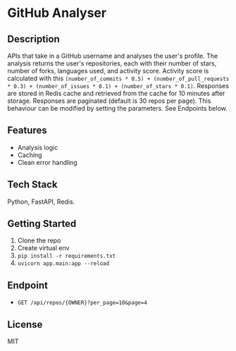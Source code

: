 # GitHub Analyser

## Description
APIs that take in a GitHub username and analyses the user's profile. The analysis returns the user's repositories, each with their number of stars, number of forks, languages used, and activity score. Activity score is calculated with this `(number_of_commits * 0.5) + (number_of_pull_requests * 0.3) + (number_of_issues * 0.1) + (number_of_stars * 0.1)`. Responses are stored in Redis cache and retrieved from the cache for 10 minutes after storage. Responses are paginated (default is 30 repos per page). This behaviour can be modified by setting the parameters. See Endpoints below.

## Features
- Analysis logic
- Caching
- Clean error handling

## Tech Stack
Python, FastAPI, Redis.

## Getting Started
1. Clone the repo  
2. Create virtual env  
3. `pip install -r requirements.txt`  
4. `uvicorn app.main:app --reload`

## Endpoint
- `GET /api/repos/{OWNER}?per_page=10&page=4`

## License
MIT
